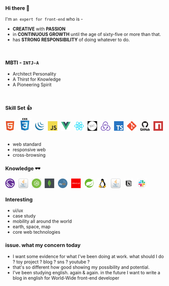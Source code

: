 ### Hi there 👋
I'm `an expert for front-end` who is - 
- **CREATIVE** with **PASSION**
- in **CONTINUOUS GROWTH** until the age of sixty-five or more than that.  
- has **STRONG RESPONSIBILITY** of doing whatever to do.

<br/>

### MBTI - `INTJ-A`
- Architect Personality
- A Thirst for Knowledge
- A Pioneering Spirit

<br/>

### Skill Set 👍

<img alt="html5_icon" src="./assets/imgs/html5.png" width="30"> &nbsp;
<img alt="css_icon" src="./assets/imgs/css3.png" width="40"> &nbsp;
<img alt="jQuery_icon" src="./assets/imgs/jquery.png" width="30"> &nbsp;
<img alt="js_icon" src="./assets/imgs/javascript.png" width="30"> &nbsp;
<img alt="js_icon" src="./assets/imgs/vue.webp" width="30"> &nbsp;
<img alt="react_icon" src="./assets/imgs/react.webp" width="30"> &nbsp;
<img alt="nextjs_icon" src="./assets/imgs/nextjs.png" width="30"> &nbsp;
<img alt="redux_icon" src="./assets/imgs/redux.webp" width="30"> &nbsp; 
<img alt="ts_icon" src="./assets/imgs/typescript.png" width="30"> &nbsp;
<img alt="git_icon" src="./assets/imgs/git.png" width="30"> &nbsp;
<img alt="github_icon" src="./assets/imgs/github.webp" width="30"> &nbsp;
<img alt="npm_icon" src="./assets/imgs/npm.png" width="30"> &nbsp;  
- web standard
- responsive web
- cross-browsing

### Knowledge	🕶
<img alt="gatsby_icon" src="./assets/imgs/Gatsby_Logo.png" width="30"> &nbsp;
<img alt="java_icon" src="./assets/imgs/java.png" width="30"> &nbsp;
<img alt="nodejs_icon" src="./assets/imgs/node_js_logo.png" width="30"> &nbsp;
<img alt="mongo_icon" src="./assets/imgs/mongodb.png" width="30"> &nbsp;
<img alt="mysql_icon" src="./assets/imgs/mysql.png" width="30"> &nbsp;
<img alt="oracle_icon" src="./assets/imgs/oracle.png" width="30"> &nbsp;
<img alt="spring_icon" src="./assets/imgs/spring.png" width="30"> &nbsp;
<img alt="linux_icon" src="./assets/imgs/linux.png" width="30"> &nbsp;
<img alt="java_icon" src="./assets/imgs/java.png" width="30"> &nbsp;
<img alt="notion_icon" src="./assets/imgs/notion.webp" width="30"> &nbsp;
<img alt="slack_icon" src="./assets/imgs/slack.jpeg" width="30"> &nbsp;

### Interesting
- ui/ux
- case study
- mobility all around the world
- earth, space, map
- core web technologies

### issue. what my concern today
- I want some evidence for what I've been doing at work. what should I do ? toy project ? blog ? sns ? youtube ? 
- that's so different how good showing my possibility and potential.
- I've been studying english. again & again. in the future I want to write a blog in english for World-Wide front-end developer



<!--
**wendyPop/wendyPop** is a ✨ _special_ ✨ repository because its `README.md` (this file) appears on your GitHub profile.

Here are some ideas to get you started:

- 🌱 I’m currently learning ...
- 👯 I’m looking to collaborate on ...
- 🤔 I’m looking for help with ...
- ⚡ Fun fact: ...

- jira / confluence / 
- AWS / GCP / NCP
- MSA
- IntelliJ / WebStorm
- VSCode
- swaggerAPI
- figma / zeplin


-->
